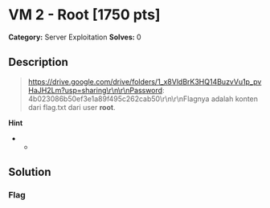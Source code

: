 # VM 2 - Root [1750 pts]

**Category:** Server Exploitation
**Solves:** 0

## Description
>https://drive.google.com/drive/folders/1_x8VldBrK3HQ14BuzvVu1p_pvHaJH2Lm?usp=sharing\r\n\r\nPassword: 4b023086b50ef3e1a89f495c262cab50\r\n\r\nFlagnya adalah konten dari flag.txt dari user **root**.

**Hint**
* -

## Solution

### Flag

